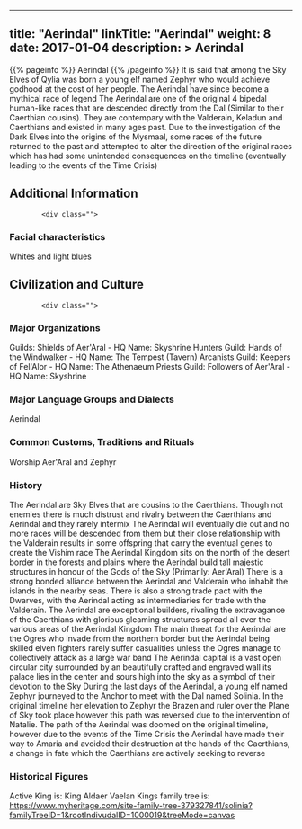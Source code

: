 
---
title: "Aerindal"
linkTitle: "Aerindal"
weight: 8
date: 2017-01-04
description: >
 Aerindal
---

{{% pageinfo %}}
Aerindal
{{% /pageinfo %}}
It is said that among the Sky Elves of Qylia was born a young elf named Zephyr who would achieve godhood at the cost of her people. The Aerindal have since become a mythical race of legend  The Aerindal are one of the original 4 bipedal human-like races that are descended directly from the Dal (Similar to their Caerthian cousins). They are contempary with the Valderain, Keladun and Caerthians and existed in many ages past.  Due to the investigation of the Dark Elves into the origins of the Mysmaal, some races of the future returned to the past and attempted to alter the direction of the original races which has had some unintended consequences on the timeline (eventually leading to the events of the Time Crisis)

## Additional Information


            <div class="">
                                             
                                    

### Facial characteristics

Whites and light blues

                                                                                            
                            

## Civilization and Culture


            <div class="">
                                                    

### Major Organizations

Guilds: Shields of Aer'Aral - HQ Name: Skyshrine  Hunters Guild: Hands of the Windwalker - HQ Name: The Tempest (Tavern)  Arcanists Guild: Keepers of Fel'Alor - HQ Name: The Athenaeum  Priests Guild: Followers of Aer'Aral - HQ Name: Skyshrine

### Major Language Groups and Dialects

Aerindal

### Common Customs, Traditions and Rituals

Worship Aer'Aral and Zephyr

### History

The Aerindal are Sky Elves that are cousins to the Caerthians. Though not enemies there is much distrust and rivalry between the Caerthians and Aerindal and they rarely intermix  The Aerindal will eventually die out and no more races will be descended from them but their close relationship with the Valderain results in some offspring that carry the eventual genes to create the Vishim race  The Aerindal Kingdom sits on the north of the desert border in the forests and plains where the Aerindal build tall majestic structures in honour of the Gods of the Sky (Primarily: Aer'Aral)  There is a strong bonded alliance between the Aerindal and Valderain who inhabit the islands in the nearby seas. There is also a strong trade pact with the Dwarves, with the Aerindal acting as intermediaries for trade with the Valderain.  The Aerindal are exceptional builders, rivaling the extravagance of the Caerthians with glorious gleaming structures spread all over the various areas of the Aerindal Kingdom  The main threat for the Aerindal are the Ogres who invade from the northern border but the Aerindal being skilled elven fighters rarely suffer casualities unless the Ogres manage to collectively attack as a large war band  The Aerindal capital is a vast open circular city surrounded by an beautifully crafted and engraved wall its palace lies in the center and sours high into the sky as a symbol of their devotion to the Sky  During the last days of the Aerindal, a young elf named Zephyr journeyed to the Anchor to meet with the Dal named Solinia. In the original timeline her elevation to Zephyr the Brazen and ruler over the Plane of Sky took place however this path was reversed due to the intervention of Natalie.  The path of the Aerindal was doomed on the original timeline, however due to the events of the Time Crisis the Aerindal have made their way to Amaria and avoided their destruction at the hands of the Caerthians, a change in fate which the Caerthians are actively seeking to reverse

### Historical Figures

Active King is: King Aldaer Vaelan  Kings family tree is: https://www.myheritage.com/site-family-tree-379327841/solinia?familyTreeID=1&rootIndivudalID=1000019&treeMode=canvas

                                                            
